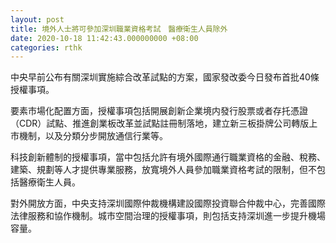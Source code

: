 ```yaml
---
layout: post
title: 境外人士將可參加深圳職業資格考試　醫療衛生人員除外
date: 2020-10-18 11:42:43.000000000 +08:00
categories: rthk
---
```


中央早前公布有關深圳實施綜合改革試點的方案，國家發改委今日發布首批40條授權事項。

要素市場化配置方面，授權事項包括開展創新企業境内發行股票或者存托憑證（CDR）試點、推進創業板改革並試點註冊制落地，建立新三板掛牌公司轉版上市機制，以及分類分步開放通信行業等。

科技創新體制的授權事項，當中包括允許有境外國際通行職業資格的金融、稅務、建築、規劃等人才提供專業服務，放寬境外人員參加職業資格考試的限制，但不包括醫療衛生人員。

對外開放方面，中央支持深圳國際仲裁機構建設國際投資聯合仲裁中心，完善國際法律服務和協作機制。城市空間治理的授權事項，則包括支持深圳進一步提升機場容量。
